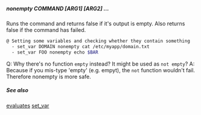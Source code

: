 ##### nonempty COMMAND [ARG1] [ARG2] ...

Runs the command and returns false if it's output is empty. Also returns false if the command has failed.

```bash
@ Setting some variables and checking whether they contain something
  - set_var DOMAIN nonempty cat /etc/myapp/domain.txt
  - set_var FOO nonempty echo $BAR
```

Q: Why there's no function `empty` instead? It might be used as `not empty`?
A: Because if you mis-type 'empty' (e.g. empyt), the `not` function wouldn't fail. Therefore nonempty is more safe.

##### See also

[evaluates](evaluate.md)
[set_var](set_var.md)
